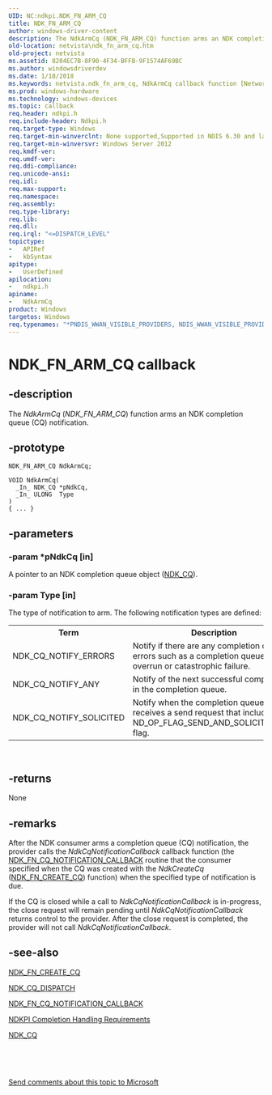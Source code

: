 ```yaml
---
UID: NC:ndkpi.NDK_FN_ARM_CQ
title: NDK_FN_ARM_CQ
author: windows-driver-content
description: The NdkArmCq (NDK_FN_ARM_CQ) function arms an NDK completion queue (CQ) notification.
old-location: netvista\ndk_fn_arm_cq.htm
old-project: netvista
ms.assetid: 8204EC7B-8F90-4F34-BFFB-9F1574AF69BC
ms.author: windowsdriverdev
ms.date: 1/18/2018
ms.keywords: netvista.ndk_fn_arm_cq, NdkArmCq callback function [Network Drivers Starting with Windows Vista], NdkArmCq, NDK_FN_ARM_CQ, NDK_FN_ARM_CQ, ndkpi/NdkArmCq
ms.prod: windows-hardware
ms.technology: windows-devices
ms.topic: callback
req.header: ndkpi.h
req.include-header: Ndkpi.h
req.target-type: Windows
req.target-min-winverclnt: None supported,Supported in NDIS 6.30 and later.
req.target-min-winversvr: Windows Server 2012
req.kmdf-ver: 
req.umdf-ver: 
req.ddi-compliance: 
req.unicode-ansi: 
req.idl: 
req.max-support: 
req.namespace: 
req.assembly: 
req.type-library: 
req.lib: 
req.dll: 
req.irql: "<=DISPATCH_LEVEL"
topictype:
-	APIRef
-	kbSyntax
apitype:
-	UserDefined
apilocation:
-	ndkpi.h
apiname:
-	NdkArmCq
product: Windows
targetos: Windows
req.typenames: "*PNDIS_WWAN_VISIBLE_PROVIDERS, NDIS_WWAN_VISIBLE_PROVIDERS"
---
```


# NDK_FN_ARM_CQ callback


## -description


The <i>NdkArmCq</i> (<i>NDK_FN_ARM_CQ</i>) function arms an NDK completion queue (CQ) notification. 


## -prototype


````
NDK_FN_ARM_CQ NdkArmCq;

VOID NdkArmCq(
  _In_ NDK_CQ *pNdkCq,
  _In_ ULONG  Type
)
{ ... }
````


## -parameters




### -param *pNdkCq [in]

A pointer to an NDK completion queue object (<a href="..\ndkpi\ns-ndkpi-_ndk_cq.md">NDK_CQ</a>).



### -param Type [in]

The type of notification to arm. The following notification types are defined:


<table>
<tr>
<th>Term</th>
<th>Description</th>
</tr>
<tr>
<td width="40%">
<a id="NDK_CQ_NOTIFY_ERRORS"></a><a id="ndk_cq_notify_errors"></a>NDK_CQ_NOTIFY_ERRORS

</td>
<td width="60%">
Notify if there are any completion queue errors such as a completion queue overrun or catastrophic failure.

</td>
</tr>
<tr>
<td width="40%">
<a id="NDK_CQ_NOTIFY_ANY"></a><a id="ndk_cq_notify_any"></a>NDK_CQ_NOTIFY_ANY

</td>
<td width="60%">
Notify of the next successful completion in the completion queue.

</td>
</tr>
<tr>
<td width="40%">
<a id="NDK_CQ_NOTIFY_SOLICITED"></a><a id="ndk_cq_notify_solicited"></a>NDK_CQ_NOTIFY_SOLICITED

</td>
<td width="60%">
Notify when the completion queue receives a send request that includes the ND_OP_FLAG_SEND_AND_SOLICIT_EVENT flag.

</td>
</tr>
</table> 


## -returns


None



## -remarks


After the NDK consumer arms a completion queue (CQ) notification, the provider calls the <i>NdkCqNotificationCallback</i> callback function (the <a href="..\ndkpi\nc-ndkpi-ndk_fn_cq_notification_callback.md">NDK_FN_CQ_NOTIFICATION_CALLBACK</a> routine that the consumer  specified when the CQ was created with the <i>NdkCreateCq</i> (<a href="..\ndkpi\nc-ndkpi-ndk_fn_create_cq.md">NDK_FN_CREATE_CQ</a>) function) when the specified type of notification is due.

If the CQ is closed while a call to <i>NdkCqNotificationCallback</i> is in-progress, the close request will remain pending until <i>NdkCqNotificationCallback</i> returns control  to the provider. After the close request is completed, the provider will not call  <i>NdkCqNotificationCallback</i>.



## -see-also

<a href="..\ndkpi\nc-ndkpi-ndk_fn_create_cq.md">NDK_FN_CREATE_CQ</a>

<a href="..\ndkpi\ns-ndkpi-_ndk_cq_dispatch.md">NDK_CQ_DISPATCH</a>

<a href="..\ndkpi\nc-ndkpi-ndk_fn_cq_notification_callback.md">NDK_FN_CQ_NOTIFICATION_CALLBACK</a>

<a href="https://msdn.microsoft.com/87150E2F-64F2-4EAB-A8B3-8E77622BE36C">NDKPI Completion Handling Requirements</a>

<a href="..\ndkpi\ns-ndkpi-_ndk_cq.md">NDK_CQ</a>

 

 

<a href="mailto:wsddocfb@microsoft.com?subject=Documentation%20feedback [netvista\netvista]:%20NDK_FN_ARM_CQ callback function%20 RELEASE:%20(1/18/2018)&amp;body=%0A%0APRIVACY STATEMENT%0A%0AWe use your feedback to improve the documentation. We don't use your email address for any other purpose, and we'll remove your email address from our system after the issue that you're reporting is fixed. While we're working to fix this issue, we might send you an email message to ask for more info. Later, we might also send you an email message to let you know that we've addressed your feedback.%0A%0AFor more info about Microsoft's privacy policy, see http://privacy.microsoft.com/en-us/default.aspx." title="Send comments about this topic to Microsoft">Send comments about this topic to Microsoft</a>

